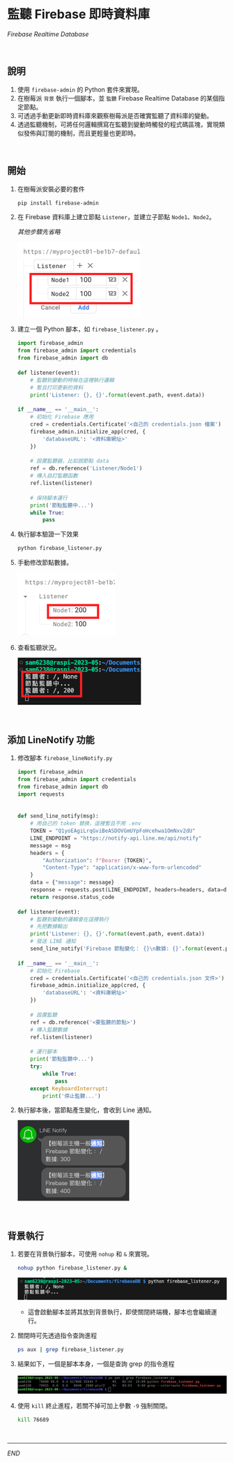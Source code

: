 # 監聽 Firebase 即時資料庫

_Firebase Realtime Database_

<br>

## 說明

1. 使用 `firebase-admin` 的 Python 套件來實現。
2. 在樹莓派 `背景` 執行一個腳本，並 `監聽` Firebase Realtime Database 的某個指定節點。
3. 可透過手動更新即時資料庫來觀察樹莓派是否確實監聽了資料庫的變動。
4. 透過監聽機制，可將任何邏輯撰寫在監聽到變動時觸發的程式碼區塊，實現類似發佈與訂閱的機制，而且更輕量也更即時。

<br>

## 開始

1. 在樹莓派安裝必要的套件

   ```sh
   pip install firebase-admin
   ```
2. 在 Firebase 資料庫上建立節點 `Listener`，並建立子節點 `Node1`、`Node2`。

   _其他步驟先省略_

   ![](images/img_32.png)


3. 建立一個 Python 腳本，如 `firebase_listener.py` 。

   ```python
   import firebase_admin
   from firebase_admin import credentials
   from firebase_admin import db

   def listener(event):
       # 監聽到變動的時候在這裡執行邏輯
       # 暫且打印更新的資料
       print('Listener: {}, {}'.format(event.path, event.data))

   if __name__ == '__main__':
       # 初始化 Firebase 應用
       cred = credentials.Certificate('<自己的 credentials.json 檔案')
       firebase_admin.initialize_app(cred, {
           'databaseURL': '<資料庫網址>'
       })

       # 設置監聽器，比如說節點 data
       ref = db.reference('Listener/Node1')
       # 傳入自訂監聽函數
       ref.listen(listener)

       # 保持腳本運行
       print('節點監聽中...')
       while True:
           pass
   ```
4. 執行腳本驗證一下效果

    ```python
    python firebase_listener.py
    ```


5. 手動修改節點數據。
   
    ![](images/img_33.png)

6. 查看監聽狀況。
   
   ![](images/img_34.png)

<br>

## 添加 LineNotify 功能

1. 修改腳本 `firebase_lineNotify.py`

    ```python
    import firebase_admin
    from firebase_admin import credentials
    from firebase_admin import db
    import requests


    def send_line_notify(msg):
        # 用自己的 token 替换，這裡暫且不用 .env
        TOKEN = "Q1yoEAgiLrqGviBeASDOVGmUYpFoHcehwa1OmNxv2dU"
        LINE_ENDPOINT = "https://notify-api.line.me/api/notify"
        message = msg
        headers = {
            "Authorization": f"Bearer {TOKEN}",
            "Content-Type": "application/x-www-form-urlencoded"
        }
        data = {"message": message}
        response = requests.post(LINE_ENDPOINT, headers=headers, data=data)
        return response.status_code

    def listener(event):
        # 監聽到變動的邏輯會在這裡執行
        # 先把數據輸出
        print('Listener: {}, {}'.format(event.path, event.data))
        # 發送 LINE 通知
        send_line_notify('Firebase 節點變化： {}\n數據: {}'.format(event.path, event.data))

    if __name__ == '__main__':
        # 初始化 Firebase
        cred = credentials.Certificate('<自己的 credentials.json 文件>')
        firebase_admin.initialize_app(cred, {
            'databaseURL': '<資料庫網址>'
        })

        # 設置監聽
        ref = db.reference('<要監聽的節點>')
        # 傳入監聽數據
        ref.listen(listener)

        # 運行腳本
        print('節點監聽中...')
        try:
            while True:
                pass
        except KeyboardInterrupt:
            print('停止監聽...')
    ```

2. 執行腳本後，當節點產生變化，會收到 Line 通知。
   
   ![](images/img_35.png)

<br>

## 背景執行

1. 若要在背景執行腳本，可使用 `nohup` 和 `&` 來實現。

   ```sh
   nohup python firebase_listener.py &
   ```

   ![](images/img_31.png)

   - 這會啟動腳本並將其放到背景執行，即使關閉終端機，腳本也會繼續運行。

2. 關閉時可先透過指令查詢進程

    ```bash
    ps aux | grep firebase_listener.py
    ```

3. 結果如下，一個是腳本本身，一個是查詢 grep 的指令進程
   
   ![](images/img_36.png)

4. 使用 `kill` 終止進程，若關不掉可加上參數 `-9` 強制關閉。

    ```bash
    kill 76689
    ```

<br>

---

_END_
